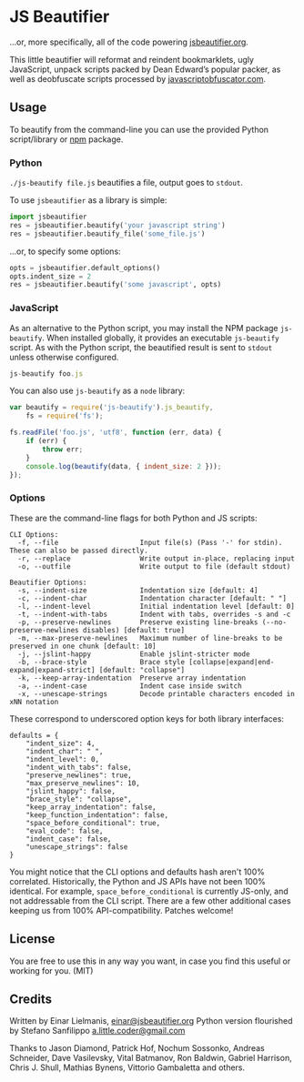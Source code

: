 # JS Beautifier

...or, more specifically, all of the code powering
[jsbeautifier.org](http://jsbeautifier.org/).

This little beautifier will reformat and reindent bookmarklets, ugly
JavaScript, unpack scripts packed by Dean Edward’s popular packer,
as well as deobfuscate scripts processed by
[javascriptobfuscator.com](http://javascriptobfuscator.com/).

## Usage

To beautify from the command-line you can use the provided Python script/library or [npm](http://npmjs.org/) package.

### Python

`./js-beautify file.js` beautifies a file, output goes to `stdout`.

To use `jsbeautifier` as a library is simple:

``` python
import jsbeautifier
res = jsbeautifier.beautify('your javascript string')
res = jsbeautifier.beautify_file('some_file.js')
```

...or, to specify some options:

``` python
opts = jsbeautifier.default_options()
opts.indent_size = 2
res = jsbeautifier.beautify('some javascript', opts)
```

### JavaScript

As an alternative to the Python script, you may install the NPM package `js-beautify`. When installed globally, it provides an executable `js-beautify` script. As with the Python script, the beautified result is sent to `stdout` unless otherwise configured.

```js
js-beautify foo.js
```

You can also use `js-beautify` as a `node` library:

```js
var beautify = require('js-beautify').js_beautify,
    fs = require('fs');

fs.readFile('foo.js', 'utf8', function (err, data) {
    if (err) {
        throw err;
    }
    console.log(beautify(data, { indent_size: 2 }));
});
```

### Options

These are the command-line flags for both Python and JS scripts:

    CLI Options:
      -f, --file                    Input file(s) (Pass '-' for stdin). These can also be passed directly.
      -r, --replace                 Write output in-place, replacing input
      -o, --outfile                 Write output to file (default stdout)
    
    Beautifier Options:
      -s, --indent-size             Indentation size [default: 4]
      -c, --indent-char             Indentation character [default: " "]
      -l, --indent-level            Initial indentation level [default: 0]
      -t, --indent-with-tabs        Indent with tabs, overrides -s and -c
      -p, --preserve-newlines       Preserve existing line-breaks (--no-preserve-newlines disables) [default: true]
      -m, --max-preserve-newlines   Maximum number of line-breaks to be preserved in one chunk [default: 10]
      -j, --jslint-happy            Enable jslint-stricter mode
      -b, --brace-style             Brace style [collapse|expand|end-expand|expand-strict] [default: "collapse"]
      -k, --keep-array-indentation  Preserve array indentation
      -a, --indent-case             Indent case inside switch
      -x, --unescape-strings        Decode printable characters encoded in xNN notation

These correspond to underscored option keys for both library interfaces:

    defaults = {
        "indent_size": 4,
        "indent_char": " ",
        "indent_level": 0,
        "indent_with_tabs": false,
        "preserve_newlines": true,
        "max_preserve_newlines": 10,
        "jslint_happy": false,
        "brace_style": "collapse",
        "keep_array_indentation": false,
        "keep_function_indentation": false,
        "space_before_conditional": true,
        "eval_code": false,
        "indent_case": false,
        "unescape_strings": false
    }

You might notice that the CLI options and defaults hash aren't 100% correlated. Historically, the Python and JS APIs have not been 100% identical. For example, `space_before_conditional` is currently JS-only, and not addressable from the CLI script. There are a few other additional cases keeping us from 100% API-compatibility. Patches welcome!

## License

You are free to use this in any way you want, in case you find this
useful or working for you. (MIT)

## Credits

Written by Einar Lielmanis, <einar@jsbeautifier.org>
Python version flourished by Stefano Sanfilippo <a.little.coder@gmail.com>

Thanks to Jason Diamond, Patrick Hof, Nochum Sossonko, Andreas Schneider, Dave
Vasilevsky, Vital Batmanov, Ron Baldwin, Gabriel Harrison, Chris J. Shull,
Mathias Bynens, Vittorio Gambaletta and others.
